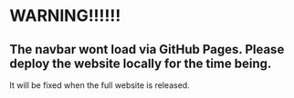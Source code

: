 <h1>WARNING!!!!!!</h1>
<h2>The navbar wont load via GitHub Pages. Please deploy the website locally for the time being.</h2>
It will be fixed when the full website is released.


